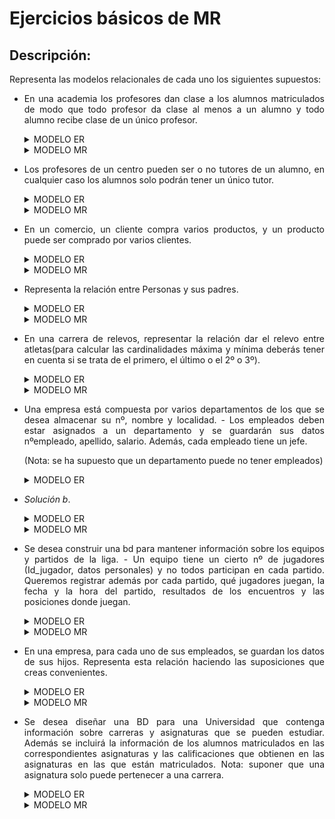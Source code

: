 <div align="justify">

# Ejercicios básicos de MR
## Descripción:
Representa las modelos relacionales de cada uno los siguientes supuestos:

- En una academia los profesores dan clase a los alumnos matriculados de modo que todo profesor da clase al menos a un alumno y todo alumno recibe clase de un único profesor.

  <details>
        <summary>MODELO ER</summary>
    </br>
    <img src="img/Ej-1.png">
    </br>

  </details>     
  <details>
        <summary>MODELO MR</summary>
    </br>
    <img src="../../img/estamos-trabajando.png" width="200px">
    </br>

  </details>     


- Los profesores de un centro pueden ser o no tutores de un alumno, en cualquier caso los alumnos solo podrán tener un único tutor.

  <details>
      <summary>MODELO ER</summary>
  </br>
  <img src="img/Ej-2.png">
  </br>

  </details>
  <details>
      <summary>MODELO MR</summary>
  </br>
  <img src="../../img/estamos-trabajando.png" width="200px">
  </br>

  </details>

- En un comercio, un cliente compra varios productos, y un producto puede ser comprado por varios clientes.
  
  <details>
      <summary>MODELO ER</summary>
  </br>
  <img src="img/Ej-3.png">
  </br>

  </details>
  <details>
        <summary>MODELO MR</summary>
    </br>
    <img src="../../img/estamos-trabajando.png" width="200px">
    </br>

  </details>
- Representa la relación entre Personas y sus padres.

  <details>
      <summary>MODELO ER</summary>
  </br>
    <img src="img/Ej-4.png">
  </br>

  </details>
  <details>
        <summary>MODELO MR</summary>
    </br>
    <img src="../../img/estamos-trabajando.png" width="200px">
    </br>

  </details>

- En una carrera de relevos, representar la relación dar el relevo entre atletas(para calcular las cardinalidades máxima y mínima deberás tener en cuenta si se trata de el primero, el último o el 2º o 3º).

  <details>
  <summary>MODELO ER</summary>
  </br>
  <img src="img/Ej-5.png">
  </br>
  </details>
  <details>
  <summary>MODELO MR</summary>
  </br>
  <img src="../../img/estamos-trabajando.png" width="200px">
  </br>

</details>

- Una empresa está compuesta por varios departamentos de los que se desea almacenar su nº, nombre y localidad. - Los empleados deben estar asignados a un departamento y se guardarán sus datos nºempleado, apellido, salario. Además, cada empleado tiene un jefe.

  (Nota: se ha supuesto que un departamento puede no tener empleados)
 
  <details>
      <summary>MODELO ER</summary>
  </br>
  <img src="img/Ej-6.png">
  </br>
</details>

  
  - _Solución b_.

    <details>
          <summary>MODELO ER</summary>
      </br>
      <img src="img/Ej-6-b.png">
      </br>
    </details>
    <details>
          <summary>MODELO MR</summary>
      </br>
      <img src="../../img/estamos-trabajando.png" width="200px">
      </br>

    </details>

- Se desea construir una bd para mantener información sobre los equipos y partidos de la liga. - Un equipo tiene un cierto nº de jugadores (Id_jugador, datos personales) y no todos participan en cada partido. Queremos registrar además por cada partido, qué jugadores juegan, la fecha y la hora del partido, resultados de los encuentros y las posiciones donde juegan.

  <details>
      <summary>MODELO ER</summary>
  </br>
  <img src="img/Ej-7.png">
  </br>

  </details>
  <details>
        <summary>MODELO MR</summary>
    </br>
    <img src="../../img/estamos-trabajando.png" width="200px">
    </br>

  </details>
- En una empresa, para cada uno de sus empleados, se guardan los datos de sus hijos. Representa esta relación haciendo las suposiciones que creas convenientes.

  <details>
      <summary>MODELO ER</summary>
  </br>
  <img src="img/Ej-8.png">
  </br>

  </details>
  <details>
        <summary>MODELO MR</summary>
    </br>
    <img src="../../img/estamos-trabajando.png" width="200px">
    </br>

  </details>
- Se desea diseñar una BD para una Universidad que contenga información sobre carreras y asignaturas que se pueden estudiar. Además se incluirá la información de los alumnos matriculados en las correspondientes asignaturas y las calificaciones que obtienen en las asignaturas en las que están matriculados. Nota: suponer que una asignatura solo puede pertenecer a una carrera.

  <details>
      <summary>MODELO ER</summary>
  </br>
  <img src="img/Ej-9.png">
  </br>

  </details>
  <details>
        <summary>MODELO MR</summary>
    </br>
    <img src="../../img/estamos-trabajando.png" width="200px">
    </br>

  </details>

 </div>